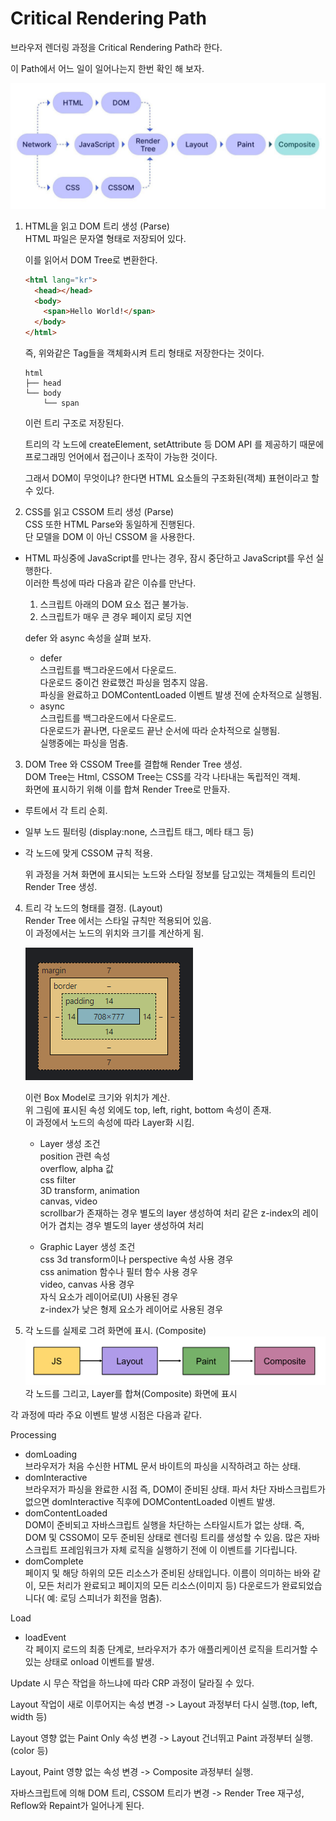 # Critical Rendering Path

브라우저 렌더링 과정을 Critical Rendering Path라 한다.

이 Path에서 어느 일이 일어나는지 한번 확인 해 보자.

![Alt text](image.png)

1. HTML을 읽고 DOM 트리 생성 (Parse)  
   HTML 파일은 문자열 형태로 저장되어 있다.

   이를 읽어서 DOM Tree로 변환한다.

   ```html
   <html lang="kr">
     <head></head>
     <body>
       <span>Hello World!</span>
     </body>
   </html>
   ```

   즉, 위와같은 Tag들을 객체화시켜 트리 형태로 저장한다는 것이다.

   ```
   html
   ├── head
   └── body
       └── span
   ```

   이런 트리 구조로 저장된다.

   트리의 각 노드에 createElement, setAttribute 등 DOM API 를 제공하기 때문에 프로그래밍 언어에서 접근이나 조작이 가능한 것이다.

   그래서 DOM이 무엇이냐? 한다면 HTML 요소들의 구조화된(객체) 표현이라고 할 수 있다.

2. CSS를 읽고 CSSOM 트리 생성 (Parse)  
   CSS 또한 HTML Parse와 동일하게 진행된다.  
   단 모델을 DOM 이 아닌 CSSOM 을 사용한다.

- HTML 파싱중에 JavaScript를 만나는 경우, 잠시 중단하고 JavaScript를 우선 실행한다.  
  이러한 특성에 따라 다음과 같은 이슈를 만난다.

  1.  스크립트 아래의 DOM 요소 접근 불가능.
  2.  스크립트가 매우 큰 경우 페이지 로딩 지연

  defer 와 async 속성을 살펴 보자.

  - defer  
    스크립트를 백그라운드에서 다운로드.  
    다운로드 중이건 완료했건 파싱을 멈추지 않음.  
    파싱을 완료하고 DOMContentLoaded 이벤트 발생 전에 순차적으로 실행됨.
  - async  
    스크립트를 백그라운드에서 다운로드.  
    다운로드가 끝나면, 다운로드 끝난 순서에 따라 순차적으로 실행됨.  
    실행중에는 파싱을 멈춤.

3. DOM Tree 와 CSSOM Tree를 결합해 Render Tree 생성.  
   DOM Tree는 Html, CSSOM Tree는 CSS를 각각 나타내는 독립적인 객체.  
    화면에 표시하기 위해 이를 합쳐 Render Tree로 만들자.

- 루트에서 각 트리 순회.
- 일부 노드 필터링 (display:none, 스크립트 태그, 메타 태그 등)
- 각 노드에 맞게 CSSOM 규칙 적용.

  위 과정을 거쳐 화면에 표시되는 노드와 스타일 정보를 담고있는 객체들의 트리인 Render Tree 생성.

4. 트리 각 노드의 형태를 결정. (Layout)  
    Render Tree 에서는 스타일 규칙만 적용되어 있음.  
    이 과정에서는 노드의 위치와 크기를 계산하게 됨.

   ![Alt text](image-1.png)

   이런 Box Model로 크기와 위치가 계산.  
    위 그림에 표시된 속성 외에도 top, left, right, bottom 속성이 존재.  
    이 과정에서 노드의 속성에 따라 Layer화 시킴.

   - Layer 생성 조건  
      position 관련 속성  
      overflow, alpha 값  
      css filter  
      3D transform, animation  
      canvas, video  
      scrollbar가 존재하는 경우 별도의 layer 생성하여 처리
     같은 z-index의 레이어가 겹치는 경우 별도의 layer 생성하여 처리

   - Graphic Layer 생성 조건  
     css 3d transform이나 perspective 속성 사용 경우  
     css animation 함수나 필터 함수 사용 경우  
     video, canvas 사용 경우  
     자식 요소가 레이어로(UI) 사용된 경우  
     z-index가 낮은 형제 요소가 레이어로 사용된 경우

5. 각 노드를 실제로 그려 화면에 표시. (Composite)
   ![Alt text](image-2.png)  
   각 노드를 그리고, Layer를 합쳐(Composite) 화면에 표시

각 과정에 따라 주요 이벤트 발생 시점은 다음과 같다.

Processing

- domLoading  
  브라우저가 처음 수신한 HTML 문서 바이트의 파싱을 시작하려고 하는 상태.
- domInteractive  
  브라우저가 파싱을 완료한 시점 즉, DOM이 준비된 상태.
  파서 차단 자바스크립트가 없으면 domInteractive 직후에 DOMContentLoaded 이벤트 발생.
- domContentLoaded  
  DOM이 준비되고 자바스크립트 실행을 차단하는 스타일시트가 없는 상태. 즉, DOM 및 CSSOM이 모두 준비된 상태로 렌더링 트리를 생성할 수 있음.
  많은 자바스크립트 프레임워크가 자체 로직을 실행하기 전에 이 이벤트를 기다립니다.
- domComplete  
  페이지 및 해당 하위의 모든 리소스가 준비된 상태입니다.
  이름이 의미하는 바와 같이, 모든 처리가 완료되고 페이지의 모든 리소스(이미지 등) 다운로드가 완료되었습니다( 예: 로딩 스피너가 회전을 멈춤).

Load

- loadEvent  
  각 페이지 로드의 최종 단계로, 브라우저가 추가 애플리케이션 로직을 트리거할 수 있는 상태로 onload 이벤트를 발생.

Update 시 무슨 작업을 하느냐에 따라 CRP 과정이 달라질 수 있다.

Layout 작업이 새로 이루어지는 속성 변경 -> Layout 과정부터 다시 실행.(top, left, width 등)

Layout 영향 없는 Paint Only 속성 변경 -> Layout 건너뛰고 Paint 과정부터 실행.(color 등)

Layout, Paint 영향 없는 속성 변경 -> Composite 과정부터 실행.

자바스크립트에 의해 DOM 트리, CSSOM 트리가 변경 -> Render Tree 재구성, Reflow와 Repaint가 일어나게 된다.
